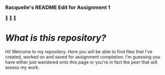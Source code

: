 ### Racquelle's README Edit for Assignment 1

:cherry_blossom: :cherry_blossom: :cherry_blossom:

# _What is this repository?_

Hi! Welcome to my repository. Here you will be able to find files that I've created, worked on and saved for assignment completion. I'm guessing you have either just wandered onto this page or you're in fact the *peer* that will assess my work. 


